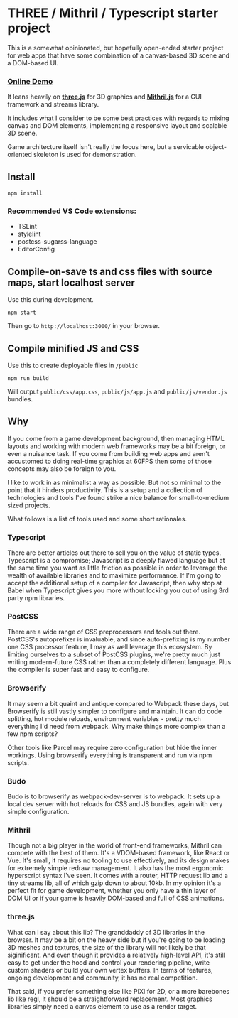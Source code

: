 # THREE / Mithril / Typescript starter project

This is a somewhat opinionated, but hopefully open-ended starter project for web apps that have some combination of a canvas-based 3D scene and a DOM-based UI.

### [Online Demo](https://spacejack.github.io/three-mithril-ts/)

It leans heavily on **[three.js](https://threejs.org/)** for 3D graphics and **[Mithril.js](https://mithril.js.org/)** for a GUI framework and streams library.

It includes what I consider to be some best practices with regards to mixing canvas and DOM elements, implementing a responsive layout and scalable 3D scene.

Game architecture itself isn't really the focus here, but a servicable object-oriented skeleton is used for demonstration.

## Install

	npm install

### Recommended VS Code extensions:

* TSLint
* stylelint
* postcss-sugarss-language
* EditorConfig

## Compile-on-save ts and css files with source maps, start localhost server

Use this during development.

	npm start

Then go to `http://localhost:3000/` in your browser.

## Compile minified JS and CSS

Use this to create deployable files in `/public`

	npm run build

Will output `public/css/app.css`, `public/js/app.js` and `public/js/vendor.js` bundles.

## Why

If you come from a game development background, then managing HTML layouts and working with modern web frameworks may be a bit foreign, or even a nuisance task. If you come from building web apps and aren't accustomed to doing real-time graphics at 60FPS then some of those concepts may also be foreign to you.

I like to work in as minimalist a way as possible. But not so minimal to the point that it hinders productivity. This is a setup and a collection of technologies and tools I've found strike a nice balance for small-to-medium sized projects.

What follows is a list of tools used and some short rationales.

### Typescript

There are better articles out there to sell you on the value of static types. Typescript is a compromise; Javascript is a deeply flawed language but at the same time you want as little friction as possible in order to leverage the wealth of available libraries and to maximize performance. If I'm going to accept the additional setup of a compiler for Javascript, then why stop at Babel when Typescript gives you more without locking you out of using 3rd party npm libraries.

### PostCSS

There are a wide range of CSS preprocessors and tools out there. PostCSS's autoprefixer is invaluable, and since auto-prefixing is my number one CSS processor feature, I may as well leverage this ecosystem. By limiting ourselves to a subset of PostCSS plugins, we're pretty much just writing modern-future CSS rather than a completely different language. Plus the compiler is super fast and easy to configure.

### Browserify

It may seem a bit quaint and antique compared to Webpack these days, but Browserify is still vastly simpler to configure and maintain. It can do code splitting, hot module reloads, environment variables - pretty much everything I'd need from webpack. Why make things more complex than a few npm scripts?

Other tools like Parcel may require zero configuration but hide the inner workings. Using browserify everything is transparent and run via npm scripts.

### Budo

Budo is to browserify as webpack-dev-server is to webpack. It sets up a local dev server with hot reloads for CSS and JS bundles, again with very simple configuration.

### Mithril

Though not a big player in the world of front-end frameworks, Mithril can compete with the best of them. It's a VDOM-based framework, like React or Vue. It's small, it requires no tooling to use effectively, and its design makes for extremely simple redraw management. It also has the most ergonomic hyperscript syntax I've seen. It comes with a router, HTTP request lib and a tiny streams lib, all of which gzip down to about 10kb. In my opinion it's a perfect fit for game development, whether you only have a thin layer of DOM UI or if your game is heavily DOM-based and full of CSS animations.

### three.js

What can I say about this lib? The granddaddy of 3D libraries in the browser. It may be a bit on the heavy side but if you're going to be loading 3D meshes and textures, the size of the library will not likely be that siginificant. And even though it provides a relatively high-level API, it's still easy to get under the hood and control your rendering pipeline, write custom shaders or build your own vertex buffers. In terms of features, ongoing development and community, it has no real competition.

That said, if you prefer something else like PIXI for 2D, or a more barebones lib like regl, it should be a straightforward replacement. Most graphics libraries simply need a canvas element to use as a render target.
